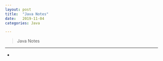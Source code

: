 ```yaml
---
layout: post
title:  "Java Notes"
date:   2019-11-04
categories: Java

---
```


> Java Notes

---
-
